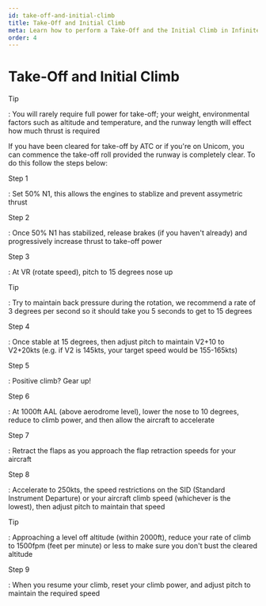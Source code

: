 ```yaml
---
id: take-off-and-initial-climb
title: Take-Off and Initial Climb
meta: Learn how to perform a Take-Off and the Initial Climb in Infinite Flight.
order: 4
---
```


# Take-Off and Initial Climb



Tip

: You will rarely require full power for take-off; your weight, environmental factors such as altitude and temperature, and the runway length will effect how much thrust is required



If you have been cleared for take-off by ATC or if you're on Unicom, you can commence the take-off roll provided the runway is completely clear. To do this follow the steps below:



Step 1

: Set 50% N1, this allows the engines to stablize and prevent assymetric thrust



Step 2

: Once 50% N1 has stabilized, release brakes (if you haven't already) and progressively increase thrust to take-off power



Step 3

: At VR (rotate speed), pitch to 15 degrees nose up



Tip

: Try to maintain back pressure during the rotation, we recommend a rate of 3 degrees per second so it should take you 5 seconds to get to 15 degrees



Step 4

: Once stable at 15 degrees, then adjust pitch to maintain V2+10 to V2+20kts (e.g. if V2 is 145kts, your target speed would be 155-165kts)



Step 5

: Positive climb? Gear up!



Step 6

: At 1000ft AAL (above aerodrome level), lower the nose to 10 degrees, reduce to climb power, and then allow the aircraft to accelerate



Step 7

: Retract the flaps as you approach the flap retraction speeds for your aircraft



Step 8

: Accelerate to 250kts, the speed restrictions on the SID (Standard Instrument Departure) or your aircraft climb speed (whichever is the lowest), then adjust pitch to maintain that speed



Tip

: Approaching a level off altitude (within 2000ft), reduce your rate of climb to 1500fpm (feet per minute) or less to make sure you don't bust the cleared altitude



Step 9

: When you resume your climb, reset your climb power, and adjust pitch to maintain the required speed

